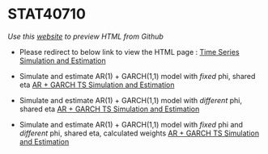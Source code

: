 # STAT40710
*Use this [website](https://htmlpreview.github.io/) to preview HTML from Github*

* Please redirect to below link to view the HTML page : 
[Time Series Simulation and Estimation](https://htmlpreview.github.io/?https://github.com/13204942/STAT40710/blob/main/STAT40710_TS_Project.html)

* Simulate and estimate AR(1) + GARCH(1,1) model with *fixed* phi, shared eta
[AR + GARCH TS Simulation and Estimation](https://htmlpreview.github.io/?https://github.com/13204942/STAT40710/blob/main/STAT40710_TS_Project_AR1_GARCH11.html)

* Simulate and estimate AR(1) + GARCH(1,1) model with *different* phi, shared eta
[AR + GARCH TS Simulation and Estimation](https://htmlpreview.github.io/?https://github.com/13204942/STAT40710/blob/main/STAT40710-Time-Series-Project-Diff-Phi-AR1.html)

* Simulate and estimate AR(1) + GARCH(1,1) model with *fixed* phi and *different* phi, shared eta, calculated weights
[AR + GARCH TS Simulation and Estimation](https://htmlpreview.github.io/?https://github.com/13204942/STAT40710/blob/main/STAT40710_TS_Project_AR1_GARCH11.html)
